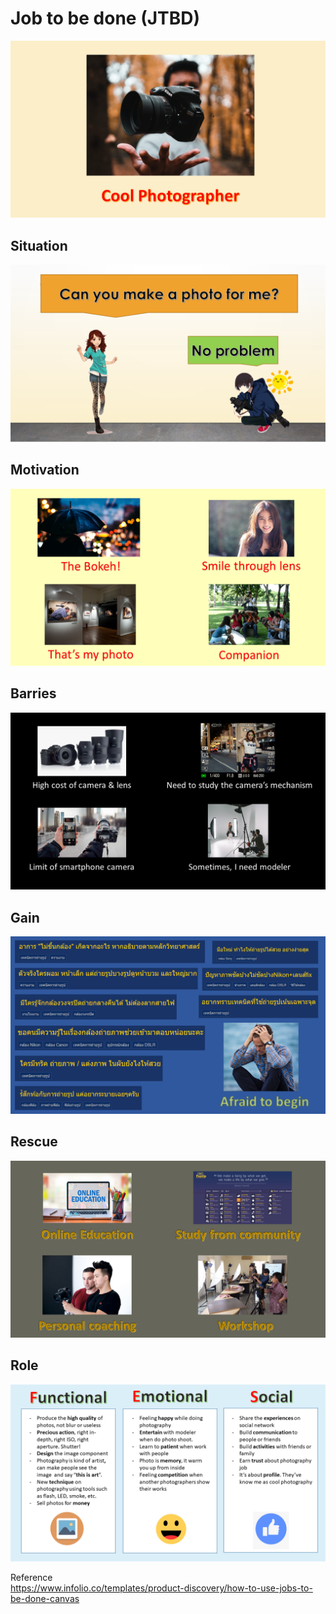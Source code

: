<h1>Job to be done (JTBD)</h1>

<img src="https://github.com/PaoLastHope/BADS7105/blob/c3addc22cb74d5f2b5043d1c1684a324249210b6/HOMEWORK%2002/images/im1.png">
     
<h2>Situation</h2>

<img src="https://github.com/PaoLastHope/BADS7105/blob/2ba04c6f868ad9883a87d60da299ca4a3c31587f/HOMEWORK%2002/images/situ.png">

<h2>Motivation</h2>

<img src="https://github.com/PaoLastHope/BADS7105/blob/2ba04c6f868ad9883a87d60da299ca4a3c31587f/HOMEWORK%2002/images/moti.png">

<h2>Barries</h2>

<img src="https://github.com/PaoLastHope/BADS7105/blob/c3addc22cb74d5f2b5043d1c1684a324249210b6/HOMEWORK%2002/images/barrier.png">

<h2>Gain</h2>

<img src="https://github.com/PaoLastHope/BADS7105/blob/c3addc22cb74d5f2b5043d1c1684a324249210b6/HOMEWORK%2002/images/gain.png">

<h2>Rescue</h2>

<img src="https://github.com/PaoLastHope/BADS7105/blob/2ba04c6f868ad9883a87d60da299ca4a3c31587f/HOMEWORK%2002/images/recue.png">

<h2>Role</h2>

<img src="https://github.com/PaoLastHope/BADS7105/blob/2ba04c6f868ad9883a87d60da299ca4a3c31587f/HOMEWORK%2002/images/role.png">

Reference<br/>
https://www.infolio.co/templates/product-discovery/how-to-use-jobs-to-be-done-canvas
 
 
